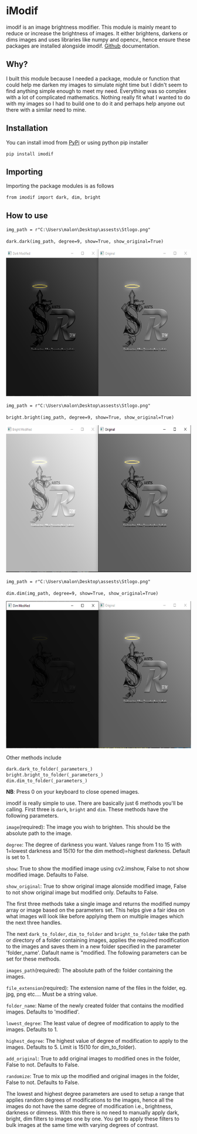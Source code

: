 # iModif

imodif is an image brightness modifier. This module is mainly meant to reduce or increase the brightness of images. It either brightens, darkens or dims images and uses libraries like numpy and opencv., hence ensure these packages are installed alongside imodif. [Github](https://github.com/jellyCodee/iModif) documentation.


## Why?
I built this module because I needed a package, module or function that could help me darken my images to simulate night time but I didn't seem to find anything simple enough to meet my need. Everything was so complex with a lot of complicated mathematics. Nothing really fit what I wanted to do with my images so I had to build one to do it and perhaps help anyone out there with a similar need to mine.


## Installation

You can install imod from [PyPi](https://pypi.org/) or using python pip installer
```
pip install imodif
```


## Importing
Importing the package modules is as follows
```
from imodif import dark, dim, bright
```


## How to use

```
img_path = r"C:\Users\malon\Desktop\assests\Stlogo.png"

dark.dark(img_path, degree=9, show=True, show_original=True)
```

<img src="/images/dark.png" width="600" height="400">


```
img_path = r"C:\Users\malon\Desktop\assests\Stlogo.png"

bright.bright(img_path, degree=9, show=True, show_original=True)
```

<img src="/images/bright.png" width="600" height="400">


```
img_path = r"C:\Users\malon\Desktop\assests\Stlogo.png"

dim.dim(img_path, degree=9, show=True, show_original=True)
```

<img src="/images/dim.png" width="600" height="400">


Other methods include 
```
dark.dark_to_folder(_parameters_)
bright.bright_to_folder(_parameters_)
dim.dim_to_folder(_parameters_)
```

**NB**: Press 0 on your keyboard to close opened images.

imodif is really simple to use. There are basically just 6 methods you'll be calling.
First three is `dark`, `bright` and `dim`. These methods have the following parameters.

`image`(required): The image you wish to brighten. This should be the absolute path to the image.

`degree`: The degree of darkness you want. Values range from 1 to 15 with 1=lowest darkness and 15(10 for the dim method)=highest darkness. Default is set to 1.

`show`: True to show the modified image using cv2.imshow, False to not show modified image. Defaults to False.

`show_original`: True to show original image alonside modified image, False to not show original image but modified only. Defaults to False.


The first three methods take a single image and returns the modified numpy array or image based on the parameters set. This helps give a fair idea on what images will look like before applying them on multiple images which the next three handles.


The next `dark_to_folder`, `dim_to_folder` and `bright_to_folder` take the path or directory of a folder containing images, applies the required modification to the images and saves them in a new folder specified in the parameter 'folder_name'. Dafault name is "modified. The following parameters can be set for these methods.

`images_path`(required): The absolute path of the folder containing the images.

`file_extension`(required): The extension name of the files in the folder, eg. jpg, png etc.... Must be a string value.

`folder_name`: Name of the newly created folder that contains the modified images. Defaults to 'modified'.

`lowest_degree`: The least value of degree of modification to apply to the images. Defaults to 1.

`highest_degree`: The highest value of degree of modification to apply to the images. Defaults to 5. Limit is 15(10 for dim_to_folder).

`add_original`: True to add original images to modified ones in the folder, False to not. Defaults to False.

`randomize`: True to mix up the modified and original images in the folder, False to not. Defaults to False.


The lowest and highest degree parameters are used to setup a range that applies random degrees of modifications to the images, hence all the images do not have the same degree of modification i.e., brightness, darkness or dimness. With this there is no need to manually apply dark, bright, dim filters to images one by one. You get to apply these filters to bulk images at the same time with varying degrees of contrast.